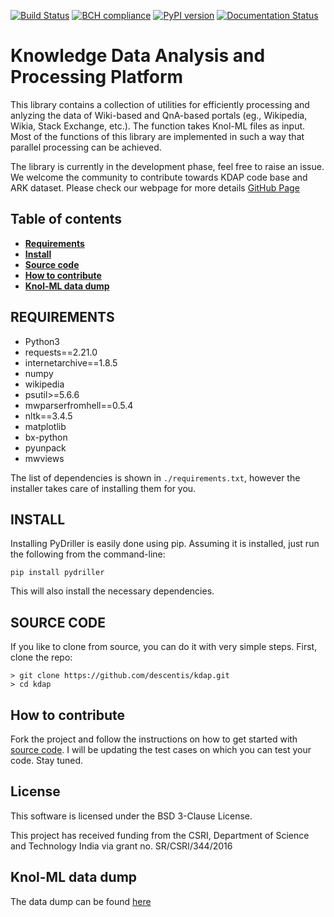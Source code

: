 [![Build Status](https://travis-ci.org/descentis/kdap.svg?branch=master)](https://travis-ci.org/descentis/kdap)
[![BCH compliance](https://bettercodehub.com/edge/badge/descentis/kdap?branch=master)](https://bettercodehub.com/)
[![PyPI version](https://badge.fury.io/py/kdap.svg)](https://badge.fury.io/py/kdap)
[![Documentation Status](https://readthedocs.org/projects/kdap/badge/?version=latest)](https://kdap.readthedocs.io/en/latest/?badge=latest)


# Knowledge Data Analysis and Processing Platform
This library contains a collection of utilities for efficiently processing and anlyzing the data of Wiki-based and QnA-based portals (eg., Wikipedia, Wikia, Stack Exchange, etc.). The function takes Knol-ML files as input. Most of the functions of this library are implemented in such a way that parallel processing can be achieved.

The library is currently in the development phase, feel free to raise an issue. We welcome the community to contribute towards KDAP code base and ARK dataset.
Please check our webpage for more details [GitHub Page](https://kdap.github.io/)


## Table of contents
* **[Requirements](#requirements)**
* **[Install](#install)**
* **[Source code](#source-code)**
* **[How to contribute](#how-to-contribute)**
* **[Knol-ML data dump](#Knol-ML-data-dump)**


## REQUIREMENTS

- Python3
- requests==2.21.0
- internetarchive==1.8.5
- numpy
- wikipedia
- psutil>=5.6.6
- mwparserfromhell==0.5.4
- nltk==3.4.5
- matplotlib
- bx-python
- pyunpack
- mwviews

The list of dependencies is shown in `./requirements.txt`, however the installer takes care of installing them for you.

## INSTALL

Installing PyDriller is easily done using pip. Assuming it is installed, just run the following from the command-line:

```
pip install pydriller
```
This will also install the necessary dependencies.

## SOURCE CODE

If you like to clone from source, you can do it with very simple steps.
First, clone the repo:

```
> git clone https://github.com/descentis/kdap.git
> cd kdap
```

## How to contribute
Fork the project and follow the instructions on how to get started with [source code](#source-code). I will be updating the test cases on which you can test your code. Stay tuned.


## License

This software is licensed under the BSD 3-Clause License.

This project has received funding from the CSRI, Department of Science and Technology India via grant no. SR/CSRI/344/2016

## Knol-ML data dump

The data dump can be found [here](https://archive.org/details/KnolML)
